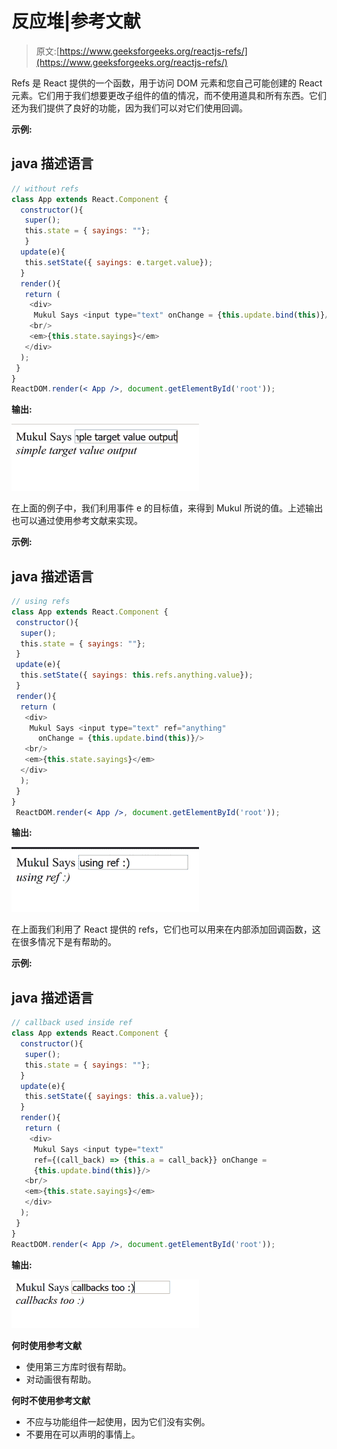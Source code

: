 # 反应堆|参考文献

> 原文:[https://www.geeksforgeeks.org/reactjs-refs/](https://www.geeksforgeeks.org/reactjs-refs/)

Refs 是 React 提供的一个函数，用于访问 DOM 元素和您自己可能创建的 React 元素。它们用于我们想要更改子组件的值的情况，而不使用道具和所有东西。它们还为我们提供了良好的功能，因为我们可以对它们使用回调。

**示例:**

## java 描述语言

```jsx
// without refs
class App extends React.Component {
  constructor(){
   super();
   this.state = { sayings: ""};
   }
  update(e){
   this.setState({ sayings: e.target.value});
  }
  render(){
   return (
    <div>
     Mukul Says <input type="text" onChange = {this.update.bind(this)}/>
    <br/>
    <em>{this.state.sayings}</em>
   </div>
  );
 }
}
ReactDOM.render(< App />, document.getElementById('root'));
```

**输出:**

![](img/014db218ea33bcc4edb43b61f1c9ab82.png)

在上面的例子中，我们利用事件 e 的目标值，来得到 Mukul 所说的值。上述输出也可以通过使用参考文献来实现。

**示例:**

## java 描述语言

```jsx
// using refs
class App extends React.Component {
 constructor(){
  super();
  this.state = { sayings: ""};
 }
 update(e){
  this.setState({ sayings: this.refs.anything.value});
 }
 render(){
  return (
   <div>
    Mukul Says <input type="text" ref="anything"
      onChange = {this.update.bind(this)}/>
   <br/>
   <em>{this.state.sayings}</em>
  </div>
  );
 }
}
 ReactDOM.render(< App />, document.getElementById('root'));
```

**输出:**

![](img/1ebd5b789833d5bbc1ec7d58dd4a5421.png)

在上面我们利用了 React 提供的 refs，它们也可以用来在内部添加回调函数，这在很多情况下是有帮助的。

**示例:**

## java 描述语言

```jsx
// callback used inside ref
class App extends React.Component {
  constructor(){
   super();
   this.state = { sayings: ""};
  }
  update(e){
   this.setState({ sayings: this.a.value});
  }
  render(){
   return (
    <div>
     Mukul Says <input type="text"
     ref={(call_back) => {this.a = call_back}} onChange =
     {this.update.bind(this)}/>
   <br/>
   <em>{this.state.sayings}</em>
   </div>
  );
 }
}
ReactDOM.render(< App />, document.getElementById('root'));
```

**输出:**

![](img/b73ebecca15c4e0aafebb6fb4d0bd6fd.png)

**何时使用参考文献**

*   使用第三方库时很有帮助。
*   对动画很有帮助。

**何时不使用参考文献**

*   不应与功能组件一起使用，因为它们没有实例。
*   不要用在可以声明的事情上。